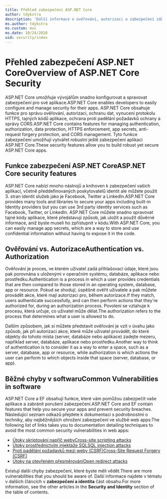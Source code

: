 ```yaml
---
title: Přehled zabezpečení ASP.NET Core
author: tdykstra
description: 'Další informace o ověřování, autorizaci a zabezpečení základy v ASP.NET Core.'
ms.author: tdykstra
ms.custom: mvc
ms.date: 10/24/2018
uid: security/index
---
```

# <a name="overview-of-aspnet-core-security"></a><span data-ttu-id="73f28-103">Přehled zabezpečení ASP.NET Core</span><span class="sxs-lookup"><span data-stu-id="73f28-103">Overview of ASP.NET Core Security</span></span>

<span data-ttu-id="73f28-104">ASP.NET Core umožňuje vývojářům snadno konfigurovat a spravovat zabezpečení pro své aplikace.</span><span class="sxs-lookup"><span data-stu-id="73f28-104">ASP.NET Core enables developers to easily configure and manage security for their apps.</span></span> <span data-ttu-id="73f28-105">ASP.NET Core obsahuje funkce pro správu ověřování, autorizaci, ochranu dat, vynucení protokolu HTTPS, tajných kódů aplikace, ochrana proti padělání požadavků ochrany a správy CORS.</span><span class="sxs-lookup"><span data-stu-id="73f28-105">ASP.NET Core contains features for managing authentication, authorization, data protection, HTTPS enforcement, app secrets, anti-request forgery protection, and CORS management.</span></span> <span data-ttu-id="73f28-106">Tyto funkce zabezpečení umožňují vytvářet robustní ještě zabezpečení aplikací ASP.NET Core.</span><span class="sxs-lookup"><span data-stu-id="73f28-106">These security features allow you to build robust yet secure ASP.NET Core apps.</span></span>

## <a name="aspnet-core-security-features"></a><span data-ttu-id="73f28-107">Funkce zabezpečení ASP.NET Core</span><span class="sxs-lookup"><span data-stu-id="73f28-107">ASP.NET Core security features</span></span>

<span data-ttu-id="73f28-108">ASP.NET Core nabízí mnoho nástrojů a knihoven k zabezpečení vašich aplikací, včetně předdefinovaných poskytovatelů identit ale můžete použít 3. stran identit služeb jako je Facebook, Twitter a LinkedIn.</span><span class="sxs-lookup"><span data-stu-id="73f28-108">ASP.NET Core provides many tools and libraries to secure your apps including built-in Identity providers but you can use 3rd party identity services such as Facebook, Twitter, or LinkedIn.</span></span> <span data-ttu-id="73f28-109">ASP.NET Core můžete snadno spravovat tajné kódy aplikace, které představují způsob, jak uložit a použít důvěrné informace, aniž byste museli ho zpřístupnit v kódu.</span><span class="sxs-lookup"><span data-stu-id="73f28-109">With ASP.NET Core, you can easily manage app secrets, which are a way to store and use confidential information without having to expose it in the code.</span></span>

## <a name="authentication-vs-authorization"></a><span data-ttu-id="73f28-110">Ověřování vs. Autorizace</span><span class="sxs-lookup"><span data-stu-id="73f28-110">Authentication vs. Authorization</span></span>

<span data-ttu-id="73f28-111">Ověřování je proces, ve kterém uživatel zadá přihlašovací údaje, které jsou pak porovnána s uloženými v operačním systému, databáze, aplikace nebo prostředku.</span><span class="sxs-lookup"><span data-stu-id="73f28-111">Authentication is a process in which a user provides credentials that are then compared to those stored in an operating system, database, app or resource.</span></span> <span data-ttu-id="73f28-112">Pokud se shodují, úspěšně ověřit uživatele a pak můžete provádět akce, které mají autorizaci pro, během autorizace.</span><span class="sxs-lookup"><span data-stu-id="73f28-112">If they match, users authenticate successfully, and can then perform actions that they're authorized for, during an authorization process.</span></span> <span data-ttu-id="73f28-113">Povolení se vztahuje k procesu, která určuje, co uživatel může dělat.</span><span class="sxs-lookup"><span data-stu-id="73f28-113">The authorization refers to the process that determines what a user is allowed to do.</span></span>

<span data-ttu-id="73f28-114">Dalším způsobem, jak si můžete představit ověřování je vzít v úvahu jako způsob, jak při autorizaci akce, které může uživatel provádět, do které objekty do tohoto místa (server, databáze nebo aplikace) zadejte mezeru, například server, databáze, aplikace nebo prostředku.</span><span class="sxs-lookup"><span data-stu-id="73f28-114">Another way to think of authentication is to consider it as a way to enter a space, such as a server, database, app or resource, while authorization is which actions the user can perform to which objects inside that space (server, database, or app).</span></span>

## <a name="common-vulnerabilities-in-software"></a><span data-ttu-id="73f28-115">Běžné chyby v softwaru</span><span class="sxs-lookup"><span data-stu-id="73f28-115">Common Vulnerabilities in software</span></span>

<span data-ttu-id="73f28-116">ASP.NET Core a EF obsahují funkce, které vám pomůžou zabezpečit vaše aplikace a zabránit porušení zabezpečení.</span><span class="sxs-lookup"><span data-stu-id="73f28-116">ASP.NET Core and EF contain features that help you secure your apps and prevent security breaches.</span></span> <span data-ttu-id="73f28-117">Následující seznam odkazů přejdete k dokumentaci s podrobnostmi o techniky, aby nejběžnějších ohrožení zabezpečení ve službě web apps:</span><span class="sxs-lookup"><span data-stu-id="73f28-117">The following list of links takes you to documentation detailing techniques to avoid the most common security vulnerabilities in web apps:</span></span>

* [<span data-ttu-id="73f28-118">Útoky skriptování napříč weby</span><span class="sxs-lookup"><span data-stu-id="73f28-118">Cross-site scripting attacks</span></span>](xref:security/cross-site-scripting)
* [<span data-ttu-id="73f28-119">Útoky prostřednictvím injektáže SQL</span><span class="sxs-lookup"><span data-stu-id="73f28-119">SQL injection attacks</span></span>](/ef/core/querying/raw-sql)
* [<span data-ttu-id="73f28-120">Proti padělání požadavků mezi weby (CSRF)</span><span class="sxs-lookup"><span data-stu-id="73f28-120">Cross-Site Request Forgery (CSRF)</span></span>](xref:security/anti-request-forgery)
* [<span data-ttu-id="73f28-121">Útoky na otevřeném přesměrování</span><span class="sxs-lookup"><span data-stu-id="73f28-121">Open redirect attacks</span></span>](xref:security/preventing-open-redirects)

<span data-ttu-id="73f28-122">Existují další chyby zabezpečení, které byste měli vědět.</span><span class="sxs-lookup"><span data-stu-id="73f28-122">There are more vulnerabilities that you should be aware of.</span></span> <span data-ttu-id="73f28-123">Další informace najdete v tématu v dalších článcích v **zabezpečení a identita** část obsahu.</span><span class="sxs-lookup"><span data-stu-id="73f28-123">For more information, see the other articles in the **Security and Identity** section of the table of contents.</span></span>
